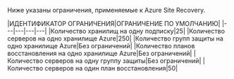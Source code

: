 

Ниже указаны ограничения, применяемые к Azure Site Recovery.


|ИДЕНТИФИКАТОР ОГРАНИЧЕНИЯ|ОГРАНИЧЕНИЕ ПО УМОЛЧАНИЮ|
|---|---|---|---|
|Количество хранилищ на одну подписку|25|
|Количество серверов на одно хранилище Azure|250|
|Количество групп защиты на одно хранилище Azure|Без ограничений|
|Количество планов восстановления на одно хранилище Azure|Без ограничений|
|Количество серверов на одну группу защиты|Без ограничений|
|Количество серверов на один план восстановления|50|

<!---HONumber=August15_HO6-->